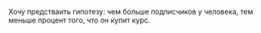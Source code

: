 Хочу предстваить гипотезу: чем больше подписчиков у человека, тем меньше процент того, что он купит курс.
